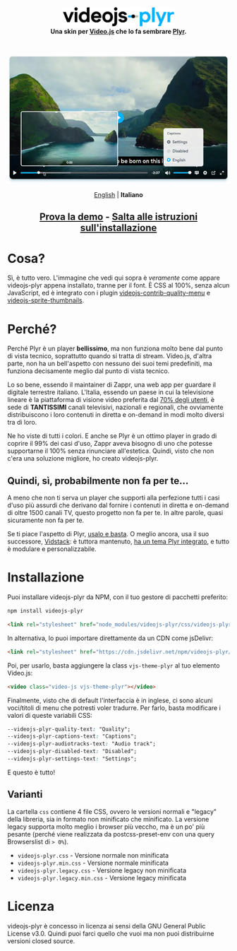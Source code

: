 <div align="center">
    <picture>
        <source media="(prefers-color-scheme: dark)" srcset="logo-dark.svg" />
        <source media="(prefers-color-scheme: light)" srcset="logo-light.svg" />
        <img alt="videojs-plyr logo" src="logo-light.svg" width="50%" />
    </picture>
    <br>
    <b>Una skin per <a href="https://videojs.com">Video.js</a> che lo fa sembrare <a href="https://plyr.io">Plyr</a>.</b>
</div>
<br><br>

![Screenshot di Video.js con la skin videojs-plyr](screenshot.webp)

<div align="center">
    <a href="README.md">English</a> | <b>Italiano</b>
    <h2><a href="https://videojs-plyr.zappr.stream">Prova la demo</a> - <a href="#installazione">Salta alle istruzioni sull'installazione</a></h2>
</div>

# Cosa?
Sì, è tutto vero. L'immagine che vedi qui sopra è _veramente_ come appare videojs-plyr appena installato, tranne per il font. È CSS al 100%, senza alcun JavaScript, ed è integrato con i plugin [videojs-contrib-quality-menu](https://github.com/videojs/videojs-contrib-quality-menu) e [videojs-sprite-thumbnails](https://github.com/phloxic/videojs-sprite-thumbnails).

# Perché?
Perché Plyr è un player **bellissimo**, ma non funziona molto bene dal punto di vista tecnico, soprattutto quando si tratta di stream. Video.js, d'altra parte, non ha un bell'aspetto con nessuno dei suoi temi predefiniti, ma funziona decisamente meglio dal punto di vista tecnico.

Lo so bene, essendo il maintainer di Zappr, una web app per guardare il digitale terrestre italiano. L'Italia, essendo un paese in cui la televisione lineare è la piattaforma di visione video preferita dal [70% degli utenti](https://www.screenvoice.cz/en/news/linear-tv-still-outperforms-streaming-and-ott-in-europe/), è sede di **TANTISSIMI** canali televisivi, nazionali e regionali, che ovviamente distribuiscono i loro contenuti in diretta e on-demand in modi molto diversi tra di loro.

Ne ho viste di tutti i colori. E anche se Plyr è un ottimo player in grado di coprire il 99% dei casi d'uso, Zappr aveva bisogno di uno che potesse supportarne il 100% senza rinunciare all'estetica. Quindi, visto che non c'era una soluzione migliore, ho creato videojs-plyr.

## Quindi, sì, probabilmente non fa per te...
A meno che non ti serva un player che supporti alla perfezione tutti i casi d'uso più assurdi che derivano dal fornire i contenuti in diretta e on-demand di oltre 1500 canali TV, questo progetto non fa per te. In altre parole, quasi sicuramente non fa per te.

Se ti piace l'aspetto di Plyr, [usalo e basta](https://github.com/sampotts/plyr). O meglio ancora, usa il suo successore, [Vidstack](https://vidstack.io): è tuttora mantenuto, [ha un tema Plyr integrato](https://vidstack.io/player/demo/?layout=plyr&framework=react&view=player&config=%7B%22player%22%3A%7B%22src%22%3A%22https%3A%2F%2Ffiles.vidstack.io%2Fsprite-fight%2F720p.mp4%22%2C%22viewType%22%3A%22video%22%2C%22streamType%22%3A%22on-demand%22%2C%22logLevel%22%3A%22warn%22%2C%22crossOrigin%22%3Atrue%2C%22playsInline%22%3Atrue%2C%22title%22%3A%22Sprite+Fight%22%2C%22poster%22%3A%22https%3A%2F%2Ffiles.vidstack.io%2Fsprite-fight%2Fposter.webp%22%2C%22textTracks%22%3A%5B%7B%22src%22%3A%22https%3A%2F%2Ffiles.vidstack.io%2Fsprite-fight%2Fsubs%2Fenglish.vtt%22%2C%22label%22%3A%22English%22%2C%22language%22%3A%22en-US%22%2C%22kind%22%3A%22subtitles%22%2C%22type%22%3A%22vtt%22%2C%22default%22%3Atrue%7D%2C%7B%22src%22%3A%22https%3A%2F%2Ffiles.vidstack.io%2Fsprite-fight%2Fsubs%2Fspanish.vtt%22%2C%22label%22%3A%22Spanish%22%2C%22language%22%3A%22es-ES%22%2C%22kind%22%3A%22subtitles%22%2C%22type%22%3A%22vtt%22%7D%2C%7B%22src%22%3A%22https%3A%2F%2Ffiles.vidstack.io%2Fsprite-fight%2Fchapters.vtt%22%2C%22language%22%3A%22en-US%22%2C%22kind%22%3A%22chapters%22%2C%22type%22%3A%22vtt%22%2C%22default%22%3Atrue%7D%5D%7D%2C%22layout%22%3A%7B%22type%22%3A%22plyr%22%2C%22thumbnails%22%3A%22https%3A%2F%2Ffiles.vidstack.io%2Fsprite-fight%2Fthumbnails.vtt%22%7D%2C%22hls%22%3A%7B%7D%2C%22dash%22%3A%7B%7D%2C%22events%22%3A%5B%22can-play%22%5D%7D), e tutto è modulare e personalizzabile.

# Installazione
Puoi installare videojs-plyr da NPM, con il tuo gestore di pacchetti preferito:
```sh
npm install videojs-plyr
```
```html
<link rel="stylesheet" href="node_modules/videojs-plyr/css/videojs-plyr.min.css">
```

In alternativa, lo puoi importare direttamente da un CDN come jsDelivr:
```html
<link rel="stylesheet" href="https://cdn.jsdelivr.net/npm/videojs-plyr/css/videojs-plyr.min.css">
```

Poi, per usarlo, basta aggiungere la class `vjs-theme-plyr` al tuo elemento Video.js:
```html
<video class="video-js vjs-theme-plyr"></video>
```

Finalmente, visto che di default l'interfaccia è in inglese, ci sono alcuni voci/titoli di menu che potresti voler tradurre. Per farlo, basta modificare i valori di queste variabili CSS:
```css
--videojs-plyr-quality-text: "Quality";
--videojs-plyr-captions-text: "Captions";
--videojs-plyr-audiotracks-text: "Audio track";
--videojs-plyr-disabled-text: "Disabled";
--videojs-plyr-settings-text: "Settings";
```

E questo è tutto!

## Varianti
La cartella `css` contiene 4 file CSS, ovvero le versioni normali e "legacy" della libreria, sia in formato non minificato che minificato. La versione legacy supporta molto meglio i browser più veccho, ma è un po' più pesante (perché viene realizzata da postcss-preset-env con una query Browserslist di `> 0%`).

- `videojs-plyr.css` - Versione normale non minificata
- `videojs-plyr.min.css` - Versione normale minificata
- `videojs-plyr.legacy.css` - Versione legacy non minificata
- `videojs-plyr.legacy.min.css` - Versione legacy minificata

# Licenza
videojs-plyr è concesso in licenza ai sensi della GNU General Public License v3.0. Quindi puoi farci quello che vuoi ma non puoi distribuirne versioni closed source.